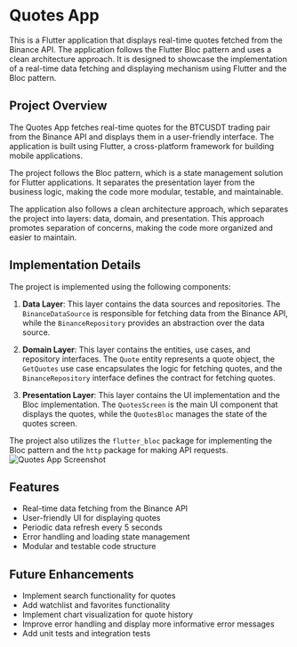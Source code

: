 # Quotes App

This is a Flutter application that displays real-time quotes fetched from the Binance API. The application follows the Flutter Bloc pattern and uses a clean architecture approach. It is designed to showcase the implementation of a real-time data fetching and displaying mechanism using Flutter and the Bloc pattern.

## Project Overview

The Quotes App fetches real-time quotes for the BTCUSDT trading pair from the Binance API and displays them in a user-friendly interface. The application is built using Flutter, a cross-platform framework for building mobile applications.

The project follows the Bloc pattern, which is a state management solution for Flutter applications. It separates the presentation layer from the business logic, making the code more modular, testable, and maintainable.

The application also follows a clean architecture approach, which separates the project into layers: data, domain, and presentation. This approach promotes separation of concerns, making the code more organized and easier to maintain.

## Implementation Details

The project is implemented using the following components:

1. **Data Layer**: This layer contains the data sources and repositories. The `BinanceDataSource` is responsible for fetching data from the Binance API, while the `BinanceRepository` provides an abstraction over the data source.

2. **Domain Layer**: This layer contains the entities, use cases, and repository interfaces. The `Quote` entity represents a quote object, the `GetQuotes` use case encapsulates the logic for fetching quotes, and the `BinanceRepository` interface defines the contract for fetching quotes.

3. **Presentation Layer**: This layer contains the UI implementation and the Bloc implementation. The `QuotesScreen` is the main UI component that displays the quotes, while the `QuotesBloc` manages the state of the quotes screen.

The project also utilizes the `flutter_bloc` package for implementing the Bloc pattern and the `http` package for making API requests.
![Quotes App Screenshot](https://github.com/Ut321/partwork/raw/main/assets/Screenshot_2024-04-27-12-43-05-20_991c6ae33fa8cb114f365509ad12e629.png)



## Features

- Real-time data fetching from the Binance API
- User-friendly UI for displaying quotes
- Periodic data refresh every 5 seconds
- Error handling and loading state management
- Modular and testable code structure

## Future Enhancements

- Implement search functionality for quotes
- Add watchlist and favorites functionality
- Implement chart visualization for quote history
- Improve error handling and display more informative error messages
- Add unit tests and integration tests

